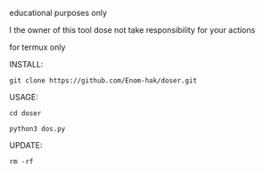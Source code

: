 educational purposes only

I the owner of this tool dose not take responsibility for your actions

for termux only


INSTALL:

~~~
git clone https://github.com/Enom-hak/doser.git
~~~
USAGE:
~~~
cd doser
~~~
~~~
python3 dos.py
~~~
UPDATE:
~~~
rm -rf
~~~
